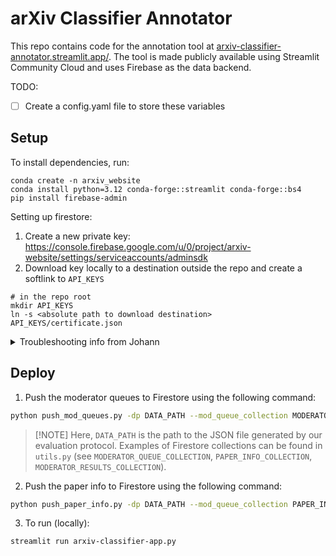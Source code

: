 # arXiv Classifier Annotator

This repo contains code for the annotation tool at [arxiv-classifier-annotator.streamlit.app/](https://arxiv-classifier-annotator.streamlit.app/). The tool is made publicly available using Streamlit Community Cloud and uses Firebase as the data backend.

TODO:
- [ ] Create a config.yaml file to store these variables

## Setup

To install dependencies, run:
```
conda create -n arxiv_website
conda install python=3.12 conda-forge::streamlit conda-forge::bs4
pip install firebase-admin
```

Setting up firestore:
1. Create a new private key:
https://console.firebase.google.com/u/0/project/arxiv-website/settings/serviceaccounts/adminsdk
2. Download key locally to a destination outside the repo and create a softlink to `API_KEYS`
```
# in the repo root
mkdir API_KEYS
ln -s <absolute path to download destination> API_KEYS/certificate.json
```

<details>
    <summary>Troubleshooting info from Johann</summary>

From Johann:
> PermissionDenied: 403 Cloud Firestore API has not been used in project arxiv-website before or it is disabled. Enable it by visiting https://console.developers.google.com/apis/api/firestore.googleapis.com/overview?project=arxiv-website then retry. If you enabled this API recently, wait a few minutes for the action to propagate to our systems and retry. [links { description: "Google developers console API activation" url: "https://console.developers.google.com/apis/api/firestore.googleapis.com/overview?project=arxiv-website" } , reason: "SERVICE_DISABLED" domain: "googleapis.com" metadata { key: "service" value: "firestore.googleapis.com" } metadata { key: "consumer" value: "projects/arxiv-website" } ]
https://console.cloud.google.com/apis/api/firestore.googleapis.com/metrics?project=arxiv-website
https://console.firebase.google.com/u/0/project/arxiv-website/settings/serviceaccounts/adminsdk
https://console.cloud.google.com/firestore/databases/-default-/data/panel/mod_queues/0?authuser=0&hl=en&project=arxiv-website

</details>

## Deploy

1. Push the moderator queues to Firestore using the following command:

```bash
python push_mod_queues.py -dp DATA_PATH --mod_queue_collection MODERATOR_QUEUE_COLLECTION
```

> \[!NOTE\]
> Here, `DATA_PATH` is the path to the JSON file generated by our evaluation protocol.
> Examples of Firestore collections can be found in `utils.py` (see `MODERATOR_QUEUE_COLLECTION`, `PAPER_INFO_COLLECTION`, `MODERATOR_RESULTS_COLLECTION`).


2. Push the paper info to Firestore using the following command:

```bash
python push_paper_info.py -dp DATA_PATH --mod_queue_collection PAPER_INFO_COLLECTION
```

3. To run (locally):
```bash
streamlit run arxiv-classifier-app.py
```
